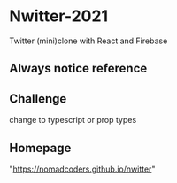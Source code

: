 # Nwitter-2021

Twitter (mini)clone with React and Firebase

## Always notice reference

## Challenge

change to typescript or prop types

## Homepage

"https://nomadcoders.github.io/nwitter"
